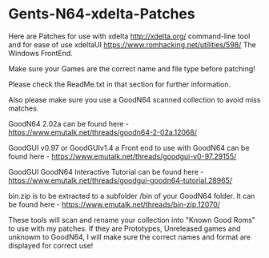 # Gents-N64-xdelta-Patches

Here are Patches for use with xdelta http://xdelta.org/ command-line tool and for ease of use xdeltaUI https://www.romhacking.net/utilities/598/ The Windows FrontEnd.

Make sure your Games are the correct name and file type before patching!

Please check the ReadMe.txt in that section for further information.

Also please make sure you use a GoodN64 scanned collection to avoid miss matches.

GoodN64 2.02a can be found here - https://www.emutalk.net/threads/goodn64-2-02a.12068/

GoodGUI v0.97 or GoodGUIv1.4 a Front end to use with GoodN64 can be found here - https://www.emutalk.net/threads/goodgui-v0-97.29155/

GoodGUI GoodN64 Interactive Tutorial can be found here - https://www.emutalk.net/threads/goodgui-goodn64-tutorial.28965/

bin.zip is to be extracted to a subfolder /bin of your GoodN64 folder. It can be found here - https://www.emutalk.net/threads/bin-zip.12070/

These tools will scan and rename your collection into "Known Good Roms" to use with my patches. If they are Prototypes, Unreleased games and unknowm to GoodN64, I will make sure the correct names and format are displayed for correct use!
